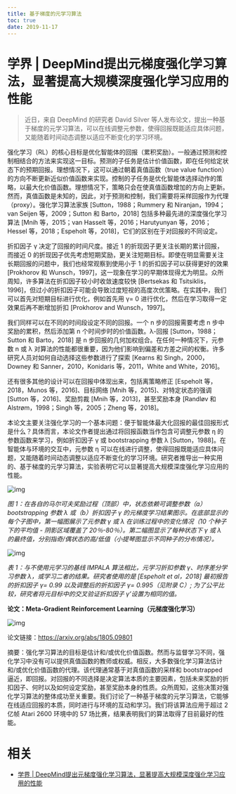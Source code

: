 ```yaml
---
title: 基于梯度的元学习算法
toc: true
date: 2019-11-17
---
```

# 学界 | DeepMind提出元梯度强化学习算法，显著提高大规模深度强化学习应用的性能



> 近日，来自 DeepMind 的研究者 David Silver 等人发布论文，提出一种基于梯度的元学习算法，可以在线调整元参数，使得回报既能适应具体问题，又能随着时间动态调整以适应不断变化的学习环境。



强化学习（RL）的核心目标是优化智能体的回报（累积奖励）。一般通过预测和控制相结合的方法来实现这一目标。预测的子任务是估计价值函数，即在任何给定状态下的预期回报。理想情况下，这可以通过朝着真值函数（true value function）的方向不断更新近似价值函数来实现。控制的子任务是优化智能体选择动作的策略，以最大化价值函数。理想情况下，策略只会在使真值函数增加的方向上更新。然而，真值函数是未知的，因此，对于预测和控制，我们需要将采样回报作为代理（proxy）。强化学习算法家族 [Sutton，1988；Rummery 和 Niranjan，1994；van Seijen 等，2009；Sutton 和 Barto，2018] 包括多种最先进的深度强化学习算法 [Mnih 等，2015；van Hasselt 等，2016；Harutyunyan 等，2016；Hessel 等，2018；Espeholt 等，2018]，它们的区别在于对回报的不同设定。



折扣因子 γ 决定了回报的时间尺度。接近 1 的折现因子更关注长期的累计回报，而接近 0 的折现因子优先考虑短期奖励，更关注短期目标。即使在明显需要关注长期回报的问题中，我们也经常观察到使用小于 1 的折扣因子可以获得更好的效果 [Prokhorov 和 Wunsch，1997]，这一现象在学习的早期体现得尤为明显。众所周知，许多算法在折扣因子较小时收敛速度较快 [Bertsekas 和 Tsitsiklis，1996]，但过小的折扣因子可能会导致过度短视的高度次优策略。在实践中，我们可以首先对短期目标进行优化，例如首先用 γ= 0 进行优化，然后在学习取得一定效果后再不断增加折扣 [Prokhorov and Wunsch，1997]。



我们同样可以在不同的时间段设定不同的回报。一个 n 步的回报需要考虑 n 步中奖励的累积，然后添加第 n 个时间步时的价值函数。λ-回报 [Sutton，1988；Sutton 和 Barto，2018] 是 n 步回报的几何加权组合。在任何一种情况下，元参数 n 或 λ 对算法的性能都很重要，因为他们影响到偏差和方差之间的权衡。许多研究人员对如何自动选择这些参数进行了探索 [Kearns 和 Singh，2000，Downey 和 Sanner，2010，Konidaris 等，2011，White and White，2016]。



还有很多其他的设计可以在回报中体现出来，包括离策略修正 [Espeholt 等，2018，Munos 等，2016]、目标网络 [Mnih 等，2015]、对特定状态的强调 [Sutton 等，2016]、奖励剪裁 [Mnih 等，2013]，甚至奖励本身 [Randløv 和 Alstrøm，1998；Singh 等，2005；Zheng 等，2018]。



本论文主要关注强化学习的一个基本问题：便于智能体最大化回报的最佳回报形式是什么？具体而言，本论文作者提出通过将回报函数当作包含可调整元参数 η 的参数函数来学习，例如折扣因子 γ 或 bootstrapping 参数 λ [Sutton，1988]。在智能体与环境的交互中，元参数 η 可以在线进行调整，使得回报既能适应具体问题，又能随着时间动态调整以适应不断变化的学习环境。研究者推导出一种实用的、基于梯度的元学习算法，实验表明它可以显著提高大规模深度强化学习应用的性能。



![img](https://mmbiz.qpic.cn/mmbiz_png/KmXPKA19gWibicCBZFh6icBUicU6B6MmHibo8ViamdGryBjCP7j1VdFEXVudop7J8d08GgIMd1j9dgb2IdtFb5HE1uFQ/640?wx_fmt=png&tp=webp&wxfrom=5&wx_lazy=1&wx_co=1)

*图 1：在各自的马尔可夫奖励过程（顶部）中，状态依赖可调整参数（a）bootstrapping 参数 λ 或（b）折扣因子 γ 的元梯度学习结果图示。在底部显示的每个子图中，第一幅图展示了元参数 γ 或 λ 在训练过程中的变化情况（10 个种子下的平均值 - 阴影区域覆盖了 20％-80％）。第二幅图显示了每种状态下 γ 或 λ 的最终值，分别指奇/偶状态的高/低值（小提琴图显示不同种子的分布情况）。*



![img](https://mmbiz.qpic.cn/mmbiz_png/KmXPKA19gWibicCBZFh6icBUicU6B6MmHibo8Gy6GABxTrAwlmw25kCO4yMuqetKZSpxS2bdicycnsUeOMVIOwTQdaiaA/640?wx_fmt=png&tp=webp&wxfrom=5&wx_lazy=1&wx_co=1)

*表 1：与不使用元学习的基线 IMPALA 算法相比，元学习折扣参数 γ、时序差分学习参数 λ，或学习二者的结果。研究者使用的是 [Espeholt et al，2018] 最初报告的折扣因子 γ= 0.99 以及调整后的折扣因子 γ= 0.995（见附录 C）; 为了公平比较，研究者将元目标中的交叉验证折扣因子 γ’设置为相同的值。*



**论文：Meta-Gradient Reinforcement Learning（元梯度强化学习）**





![img](https://mmbiz.qpic.cn/mmbiz_png/KmXPKA19gWibicCBZFh6icBUicU6B6MmHibo8FiblRl36mtrDb4htxkrVPKvezBgKuUE9M3sbR7jl5I3icg2SAAEwbVWQ/640?wx_fmt=png&tp=webp&wxfrom=5&wx_lazy=1&wx_co=1)



论文链接：https://arxiv.org/abs/1805.09801



摘要：强化学习算法的目标是估计和/或优化价值函数。然而与监督学习不同，强化学习中没有可以提供真值函数的教师或权威。相反，大多数强化学习算法估计和/或优化价值函数的代理。该代理通常基于对真值函数的采样和 bootstrapped 逼近，即回报。对回报的不同选择是决定算法本质的主要因素，包括未来奖励的折扣因子、何时以及如何设定奖励，甚至奖励本身的性质。众所周知，这些决策对强化学习算法的整体成功至关重要。我们讨论了一种基于梯度的元学习算法，它能够在线适应回报的本质，同时进行与环境的互动和学习。我们将该算法应用于超过 2 亿帧 Atari 2600 环境中的 57 场比赛，结果表明我们的算法取得了目前最好的性能。


# 相关

- [学界 | DeepMind提出元梯度强化学习算法，显著提高大规模深度强化学习应用的性能](https://mp.weixin.qq.com/s?__biz=MzA3MzI4MjgzMw==&mid=2650743013&idx=5&sn=79a21fa9ea72d81b1f146a35a3d2b5ad&chksm=871ae49bb06d6d8d87ebcdb64e7a3e71b1c32382d96f05540b230cb7ab71271e66c7e8bd9394&mpshare=1&scene=1&srcid=0531O6kACENrOpFeBeWHHY0f#rd)
